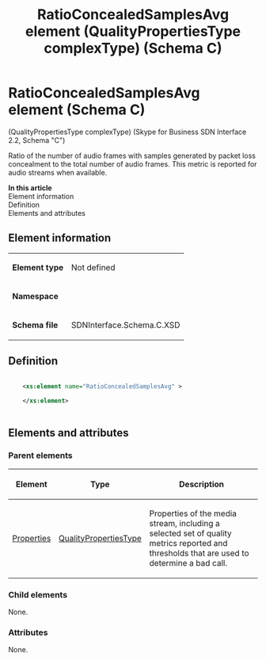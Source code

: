 ﻿---
title: RatioConcealedSamplesAvg element (QualityPropertiesType complexType) (Schema C)
TOCTitle: RatioConcealedSamplesAvg element
ms:assetid: 2c5e5872-4c97-6a60-5c25-43d30d2a64d0
ms:mtpsurl: https://msdn.microsoft.com/library/Mt404820(v=office.16)
ms:contentKeyID: 68250732
ms.date: 08/24/2015
mtps_version: v=office.16
dev_langs:
- xml
---

# RatioConcealedSamplesAvg element (Schema C)

(QualityPropertiesType complexType) (Skype for Business SDN Interface 2.2, Schema "C")

Ratio of the number of audio frames with samples generated by packet loss concealment to the total number of audio frames. This metric is reported for audio streams when available.

**In this article**  
Element information  
Definition  
Elements and attributes  

## Element information

<table>
<tbody>
<tr class="odd">
<td><p><strong>Element type</strong></p></td>
<td><p>Not defined</p></td>
</tr>
<tr class="even">
<td><p><strong>Namespace</strong></p></td>
<td><p></p></td>
</tr>
<tr class="odd">
<td><p><strong>Schema file</strong></p></td>
<td><p>SDNInterface.Schema.C.XSD</p></td>
</tr>
</tbody>
</table>


## Definition

```xml

    <xs:element name="RatioConcealedSamplesAvg" >
    
    </xs:element>
  
```

## Elements and attributes

### Parent elements

<table>
<thead>
<tr class="header">
<th><p>Element</p></th>
<th><p>Type</p></th>
<th><p>Description</p></th>
</tr>
</thead>
<tbody>
<tr class="odd">
<td><p><a href="properties-element-qualitytype-complextype-skype-for-business-sdn-interface-2-2-schema-c.md">Properties</a></p></td>
<td><p><a href="qualitypropertiestype-complextype-skype-for-business-sdn-interface-2-2-schema-c.md">QualityPropertiesType</a></p></td>
<td><p>Properties of the media stream, including a selected set of quality metrics reported and thresholds that are used to determine a bad call.</p></td>
</tr>
</tbody>
</table>


### Child elements

None.

### Attributes

None.

